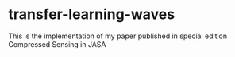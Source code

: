 # transfer-learning-waves
This is the implementation of my paper published in special edition Compressed Sensing in JASA 

